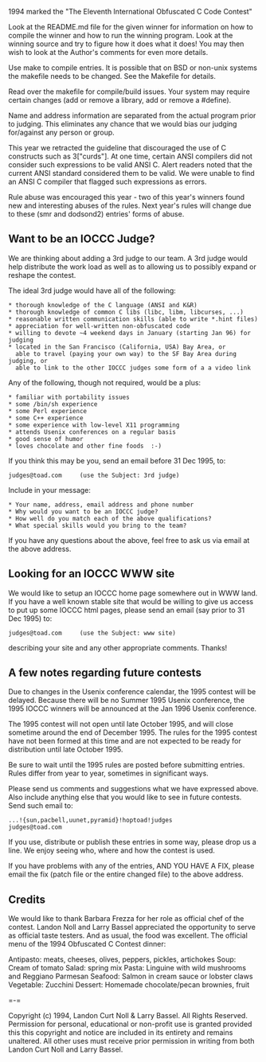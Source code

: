 1994 marked the "The Eleventh International Obfuscated C Code Contest"


Look at the README.md file for the given winner for information
on how to compile the winner and how to run the winning program.
Look at the winning source and try to figure how it does what it does!
You may then wish to look at the Author's comments for even more details.

Use make to compile entries.  It is possible that on BSD or non-unix
systems the makefile needs to be changed.  See the Makefile for details.

Read over the makefile for compile/build issues.  Your system may
require certain changes (add or remove a library, add or remove a
#define).

Name and address information are separated from the actual program
prior to judging.  This eliminates any chance that we would bias our
judging for/against any person or group.

This year we retracted the guideline that discouraged the use of C
constructs such as 3["curds"].  At one time, certain ANSI compilers did
not consider such expressions to be valid ANSI C.  Alert readers noted
that the current ANSI standard considered them to be valid.  We were
unable to find an ANSI C compiler that flagged such expressions as
errors.

Rule abuse was encouraged this year - two of this year's winners found
new and interesting abuses of the rules. Next year's rules will change
due to these (smr and dodsond2) entries' forms of abuse.


Want to be an IOCCC Judge?
--------------------------

We are thinking about adding a 3rd judge to our team.  A 3rd judge
would help distribute the work load as well as to allowing us to
possibly expand or reshape the contest.

The ideal 3rd judge would have all of the following:

    * thorough knowledge of the C language (ANSI and K&R)
    * thorough knowledge of common C libs (libc, libm, libcurses, ...)
    * reasonable written communication skills (able to write *.hint files)
    * appreciation for well-written non-obfuscated code
    * willing to devote ~4 weekend days in January (starting Jan 96) for judging
    * located in the San Francisco (California, USA) Bay Area, or
      able to travel (paying your own way) to the SF Bay Area during judging, or
      able to link to the other IOCCC judges some form of a a video link

Any of the following, though not required, would be a plus:

    * familiar with portability issues
    * some /bin/sh experience
    * some Perl experience
    * some C++ experience
    * some experience with low-level X11 programming
    * attends Usenix conferences on a regular basis
    * good sense of humor
    * loves chocolate and other fine foods  :-)

If you think this may be you, send an email before 31 Dec 1995, to:

	judges@toad.com		(use the Subject: 3rd judge)

Include in your message:

    * Your name, address, email address and phone number
    * Why would you want to be an IOCCC judge?
    * How well do you match each of the above qualifications?
    * What special skills would you bring to the team?

If you have any questions about the above, feel free to ask us via
email at the above address.


Looking for an IOCCC WWW site
-----------------------------

We would like to setup an IOCCC home page somewhere out in WWW land.
If you have a well known stable site that would be willing to give us
access to put up some IOCCC html pages, please send an email (say prior
to 31 Dec 1995) to:

	judges@toad.com		(use the Subject: www site)

describing your site and any other appropriate comments.  Thanks!


A few notes regarding future contests
-------------------------------------

Due to changes in the Usenix conference calendar, the 1995 contest will
be delayed.  Because there will be no Summer 1995 Usenix conference,
the 1995 IOCCC winners will be announced at the Jan 1996 Usenix conference.

The 1995 contest will not open until late October 1995, and will close
sometime around the end of December 1995.  The rules for the 1995
contest have not been formed at this time and are not expected to be
ready for distribution until late October 1995.

Be sure to wait until the 1995 rules are posted before submitting entries.
Rules differ from year to year, sometimes in significant ways.

Please send us comments and suggestions what we have expressed above.
Also include anything else that you would like to see in future contests.
Send such email to:

	...!{sun,pacbell,uunet,pyramid}!hoptoad!judges
	judges@toad.com

If you use, distribute or publish these entries in some way, please drop
us a line.  We enjoy seeing who, where and how the contest is used.

If you have problems with any of the entries, AND YOU HAVE A FIX, please
email the fix (patch file or the entire changed file) to the above address.


Credits
-------

We would like to thank Barbara Frezza for her role as official chef
of the contest.  Landon Noll and Larry Bassel appreciated the opportunity
to serve as official taste testers.  And as usual, the food was excellent.
The official menu of the 1994 Obfuscated C Contest dinner:

Antipasto: meats, cheeses, olives, peppers, pickles, artichokes
Soup: Cream of tomato
Salad: spring mix
Pasta: Linguine with wild mushrooms and Reggiano Parmesan
Seafood: Salmon in cream sauce or lobster claws
Vegetable: Zucchini
Dessert: Homemade chocolate/pecan brownies, fruit

=-=

Copyright (c) 1994, Landon Curt Noll & Larry Bassel.
All Rights Reserved.  Permission for personal, educational or non-profit use is
granted provided this this copyright and notice are included in its entirety
and remains unaltered.  All other uses must receive prior permission in writing
from both Landon Curt Noll and Larry Bassel.
